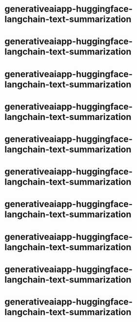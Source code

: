 # generativeaiapp-huggingface-langchain-text-summarization
# generativeaiapp-huggingface-langchain-text-summarization
# generativeaiapp-huggingface-langchain-text-summarization
# generativeaiapp-huggingface-langchain-text-summarization
# generativeaiapp-huggingface-langchain-text-summarization
# generativeaiapp-huggingface-langchain-text-summarization
# generativeaiapp-huggingface-langchain-text-summarization
# generativeaiapp-huggingface-langchain-text-summarization
# generativeaiapp-huggingface-langchain-text-summarization
# generativeaiapp-huggingface-langchain-text-summarization
